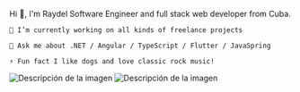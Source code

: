 Hi 👋, I'm Raydel
Software Engineer and full stack web developer from Cuba.

    🔭 I’m currently working on all kinds of freelance projects

    💬 Ask me about .NET / Angular / TypeScript / Flutter / JavaSpring

    ⚡ Fun fact I like dogs and love classic rock music!
    
<image src="https://camo.githubusercontent.com/fcafa5ebc1f5f789ae7d012a3ecd8fe7bda49516591caf7c37698f764165d880/68747470733a2f2f7777772e766563746f726c6f676f2e7a6f6e652f6c6f676f732f6769742d73636d2f6769742d73636d2d69636f6e2e737667" alt="Descripción de la imagen">                                                                                                                                                                                                                                                         <image src="[https://camo.githubusercontent.com/fcafa5ebc1f5f789ae7d012a3ecd8fe7bda49516591caf7c37698f764165d880/68747470733a2f2f7777772e766563746f726c6f676f2e7a6f6e652f6c6f676f732f6769742d73636d2f6769742d73636d2d69636f6e2e737667](https://camo.githubusercontent.com/e08c2f25afdc037b26b29a938d0982d35ace4729d0e141f8e3a1c4c2b00feb85/68747470733a2f2f72617763646e2e6769746861636b2e636f6d2f64657669636f6e732f64657669636f6e2f396336626664623937383363646665313031383636366564373661646366643365616236666164362f69636f6e732f706f737467726573716c2f706f737467726573716c2d6f726967696e616c2d776f72646d61726b2e737667)" alt="Descripción de la imagen">                                                                                                                                                                                                                                                          

